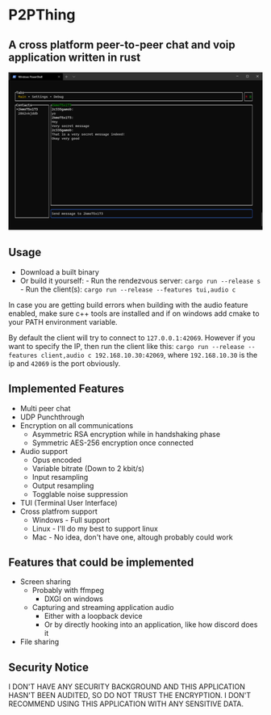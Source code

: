 # P2PThing

## A cross platform peer-to-peer chat and voip application written in rust

![Screenshot](/tui_screenshot.png?raw=true)

## Usage

-   Download a built binary
-   Or build it yourself: - Run the rendezvous server: `cargo run --release s` - Run the client(s): `cargo run --release --features tui,audio c`

In case you are getting build errors when building with the audio feature enabled, make sure c++ tools are installed and if on windows add cmake to your PATH environment variable.

By default the client will try to connect to `127.0.0.1:42069`. However if you want to specify the IP, then run the client like this: `cargo run --release --features client,audio c 192.168.10.30:42069`, where `192.168.10.30` is the ip and `42069` is the port obviously.

## Implemented Features

-   Multi peer chat
-   UDP Punchthrough
-   Encryption on all communications
    -   Asymmetric RSA encryption while in handshaking phase
    -   Symmetric AES-256 encryption once connected
-   Audio support
    -   Opus encoded
    -   Variable bitrate (Down to 2 kbit/s)
    -   Input resampling
    -   Output resampling
    -   Togglable noise suppression
-   TUI (Terminal User Interface)
-   Cross platfrom support
    -   Windows - Full support
    -   Linux - I'll do my best to support linux
    -   Mac - No idea, don't have one, altough probably could work

## Features that could be implemented

-   Screen sharing
    -   Probably with ffmpeg
        -   DXGI on windows
    -   Capturing and streaming application audio
        -   Either with a loopback device
        -   Or by directly hooking into an application, like how discord does it
-   File sharing

## Security Notice

I DON'T HAVE ANY SECURITY BACKGROUND AND THIS APPLICATION HASN'T BEEN AUDITED, SO DO NOT TRUST THE ENCRYPTION. I DON'T RECOMMEND USING THIS APPLICATION WITH ANY SENSITIVE DATA.
